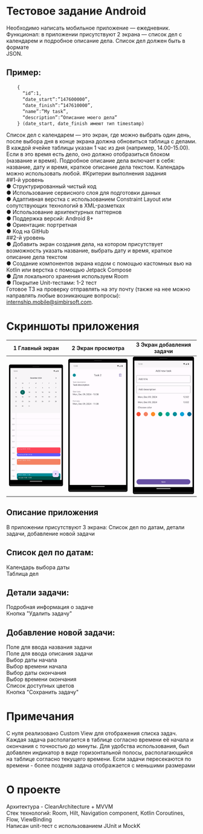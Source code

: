 # Тестовое задание Android
Необходимо написать мобильное приложение — ежедневник.<br />
Функционал: в приложении присутствуют 2 экрана — список дел с<br />
календарем и подробное описание дела. Список дел должен быть в формате<br />
JSON.<br />
## Пример:
```
    {
      “id”:1,
      “date_start”:”147600000”,
      “date_finish”:”147610000”,
      “name”:”My task”,
      “description”:”Описание моего дела”
    } (date_start, date_finish имеют тип timestamp)
```
Список дел с календарем — это экран, где можно выбрать один день, после выбора дня в конце экрана должна обновиться таблица с делами. В каждой ячейке таблицы указан 1 час из дня (например, 14.00-15.00).
Если в это время есть дело, оно должно отобразиться блоком (название и время).
Подробное описание дела включает в себя: название, дату и время, краткое описание дела текстом.
Календарь можно использовать любой.
#Критерии выполнения задания<br />
##1-й уровень<br />
● Структурированный чистый код<br />
● Использование сервисного слоя для подготовки данных<br />
● Адаптивная верстка с использованием Constraint Layout или сопутствующих технологий в XML-разметках<br />
● Использование архитектурных паттернов<br />
● Поддержка версий: Android 8+<br />
● Ориентация: портретная<br />
● Код на GitHub<br />
##2-й уровень<br />
● Добавить экран создания дела, на котором присутствует возможность указать название, выбрать дату и время, краткое описание дела текстом<br />
● Создание компонентов экрана кодом с помощью кастомных вью на Kotlin или верстка с помощью Jetpack Compose<br />
● Для локального хранения используем Room<br />
● Покрытие Unit-тестами: 1-2 тест<br />
Готовое ТЗ на проверку отправлять на эту почту (также на нее можно направлять любые возникающие вопросы): internship.mobile@simbirsoft.com.<br />

# Скриншоты приложения<br />
| 1 Главный экран | 2 Экран просмотра | 3 Экран добавления задачи |
| ------------- | ------------- | ------------- |
|<img src="/screens/1.png"> | <img src="/screens/2.png"> | <img src="/screens/3.png"> |


## Описание приложения
В приложении присутствуют 3 экрана: Список дел по датам, детали задачи, добавление новой задачи<br />
## Список дел по датам:
Календарь выбора даты<br />
Таблица дел<br />
## Детали задачи:
Подробная информация о задаче<br />
Кнопка "Удалить задачу"<br />
## Добавление новой задачи:
Поле для ввода названия задачи<br />
Поле для ввода описания задачи<br />
Выбор даты начала<br />
Выбор времени начала<br />
Выбор даты окончания<br />
Выбор времени окончания<br />
Список доступных цветов<br />
Кнопка "Сохранить задачу"<br />
# Примечания
С нуля реализовано Custom View для отображения списка задач.
Каждая задача располагается в таблице согласно времени её начала и окончания с точностью до минуты.
Для удобства использования, был добавлен индикатор в виде горизонтальной полосы, располагающийся на таблице согласно текущего времени.
Если задачи пересекаются по времени - более поздняя задача отображается с меньшими размерами<br />
# О проекте
Архитектура - CleanArchitecture + MVVM<br />
Стек технологий: Room, Hilt, Navigation component, Kotlin Coroutines, Flow, ViewBinding<br />
Написан unit-тест с использованием JUnit и MockK<br />
